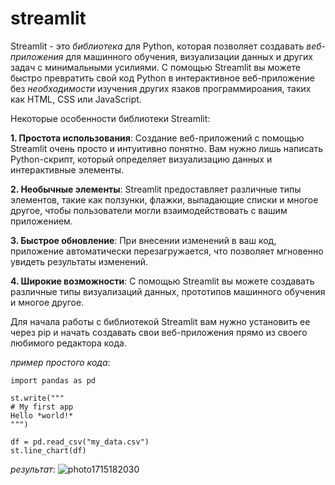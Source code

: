 # streamlit
Streamlit - это *библиотека* для Python, которая позволяет создавать *веб-приложения* для машинного обучения, визуализации данных и других задач с минимальными усилиями. С помощью Streamlit вы можете быстро превратить свой код Python в интерактивное веб-приложение без *необходимости* изучения других язаков программироания, таких как HTML, CSS или JavaScript.

Некоторые особенности библиотеки Streamlit:

**1. Простота использования**: Создание веб-приложений с помощью Streamlit очень просто и интуитивно понятно. Вам нужно лишь написать Python-скрипт, который определяет визуализацию данных и интерактивные элементы.

**2. Необычные элементы**: Streamlit предоставляет различные типы элементов, такие как ползунки, флажки, выпадающие списки и многое другое, чтобы пользователи могли взаимодействовать с вашим приложением.

**3. Быстрое обновление**: При внесении изменений в ваш код, приложение автоматически перезагружается, что позволяет мгновенно увидеть результаты изменений.

**4. Широкие возможности**: С помощью Streamlit вы можете создавать различные типы визуализаций данных, прототипов машинного обучения и многое другое.

Для начала работы с библиотекой Streamlit вам нужно установить ее через pip и начать создавать свои веб-приложения прямо из своего любимого редактора кода.

*пример простого кода*:

```import streamlit as st
import pandas as pd
 
st.write("""
# My first app
Hello *world!*
""")
 
df = pd.read_csv("my_data.csv")
st.line_chart(df)
```
*результат*:
![photo1715182030](https://github.com/alenahse/stremlit/assets/154060585/8557ba21-32c8-4c9f-a099-4ac9c801567d)
